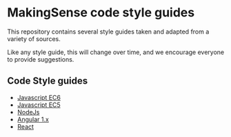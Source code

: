 # MakingSense code style guides

This repository contains several style guides taken and adapted from a variety
of sources.

Like any style guide, this will change over time, and we encourage everyone to
provide suggestions.

## Code Style guides

- [Javascript EC6](Javascript(EC6)/README.md)
- [Javascript EC5](Javascript(EC5)/README.md)
- [NodeJs](NodeJs/Readme.md)
- [Angular 1.x](Angular(1.x)/README.md)
- [React](React/README.md)
